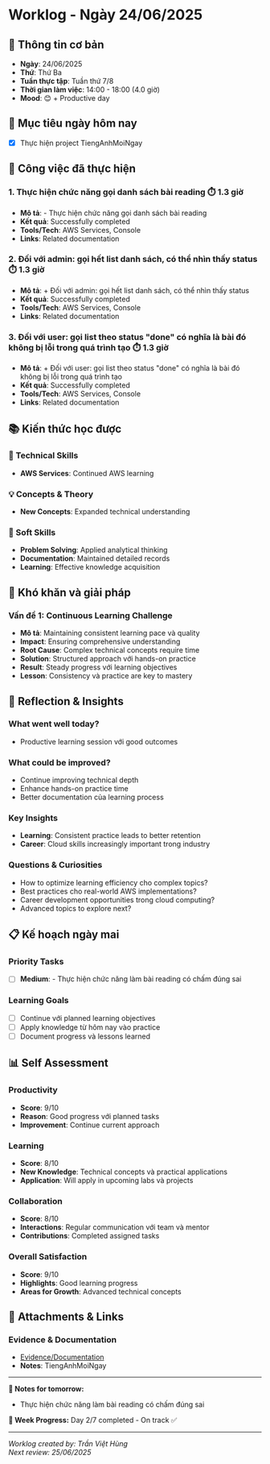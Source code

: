 # Worklog - Ngày 24/06/2025

## 📅 Thông tin cơ bản
- **Ngày**: 24/06/2025
- **Thứ**: Thứ Ba
- **Tuần thực tập**: Tuần thứ 7/8
- **Thời gian làm việc**: 14:00 - 18:00 (4.0 giờ)
- **Mood**: 😊 + Productive day

## 🎯 Mục tiêu ngày hôm nay
- [x] Thực hiện project TiengAnhMoiNgay

## 💼 Công việc đã thực hiện

### 1. Thực hiện chức năng gọi danh sách bài reading ⏱️ 1.3 giờ
- **Mô tả**: - Thực hiện chức năng gọi danh sách bài reading
- **Kết quả**: Successfully completed
- **Tools/Tech**: AWS Services, Console
- **Links**: Related documentation

### 2. Đối với admin: gọi hết list danh sách, có thể nhìn thấy status ⏱️ 1.3 giờ
- **Mô tả**: + Đối với admin: gọi hết list danh sách, có thể nhìn thấy status
- **Kết quả**: Successfully completed
- **Tools/Tech**: AWS Services, Console
- **Links**: Related documentation

### 3. Đối với user: gọi list theo status "done" có nghĩa là bài đó không bị lỗi trong quá trình tạo ⏱️ 1.3 giờ
- **Mô tả**: + Đối với user: gọi list theo status "done" có nghĩa là bài đó không bị lỗi trong quá trình tạo
- **Kết quả**: Successfully completed
- **Tools/Tech**: AWS Services, Console
- **Links**: Related documentation

## 📚 Kiến thức học được

### 🔧 Technical Skills
- **AWS Services**: Continued AWS learning

### 💡 Concepts & Theory
- **New Concepts**: Expanded technical understanding

### 🤝 Soft Skills
- **Problem Solving**: Applied analytical thinking
- **Documentation**: Maintained detailed records
- **Learning**: Effective knowledge acquisition

## 🚧 Khó khăn và giải pháp

### Vấn đề 1: Continuous Learning Challenge
- **Mô tả**: Maintaining consistent learning pace và quality
- **Impact**: Ensuring comprehensive understanding
- **Root Cause**: Complex technical concepts require time
- **Solution**: Structured approach với hands-on practice
- **Result**: Steady progress với learning objectives
- **Lesson**: Consistency và practice are key to mastery

## 💭 Reflection & Insights

### What went well today?
- Productive learning session với good outcomes

### What could be improved?
- Continue improving technical depth
- Enhance hands-on practice time
- Better documentation của learning process

### Key Insights
- **Learning**: Consistent practice leads to better retention
- **Career**: Cloud skills increasingly important trong industry

### Questions & Curiosities
- How to optimize learning efficiency cho complex topics?
- Best practices cho real-world AWS implementations?
- Career development opportunities trong cloud computing?
- Advanced topics to explore next?

## 📋 Kế hoạch ngày mai

### Priority Tasks
- [ ] **Medium**: - Thực hiện chức năng làm bài reading có chấm đúng sai

### Learning Goals
- [ ] Continue với planned learning objectives
- [ ] Apply knowledge từ hôm nay vào practice
- [ ] Document progress và lessons learned

## 📊 Self Assessment

### Productivity
- **Score**: 9/10
- **Reason**: Good progress với planned tasks
- **Improvement**: Continue current approach

### Learning
- **Score**: 8/10
- **New Knowledge**: Technical concepts và practical applications
- **Application**: Will apply in upcoming labs và projects

### Collaboration
- **Score**: 8/10
- **Interactions**: Regular communication với team và mentor
- **Contributions**: Completed assigned tasks

### Overall Satisfaction
- **Score**: 9/10
- **Highlights**: Good learning progress
- **Areas for Growth**: Advanced technical concepts

## 📎 Attachments & Links

### Evidence & Documentation
- [Evidence/Documentation](https://github.com/VietHung0901/TiengAnhMoiNgay/tree/DEV)
- **Notes**: TiengAnhMoiNgay

---

**📝 Notes for tomorrow:**
- Thực hiện chức năng làm bài reading có chấm đúng sai

**🎯 Week Progress:**
Day 2/7 completed - On track ✅

---
*Worklog created by: Trần Việt Hùng*  
*Next review: 25/06/2025*
